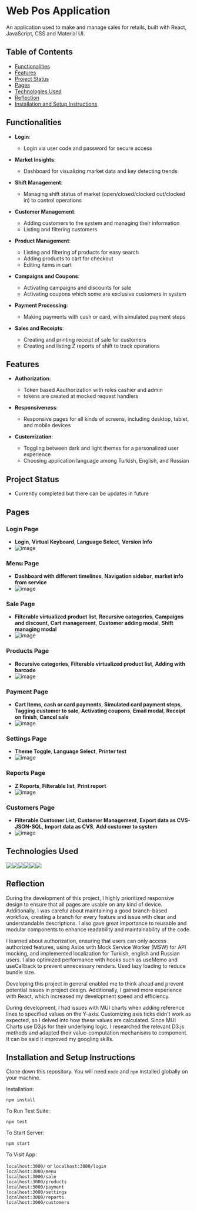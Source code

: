 **Web Pos Application**
===============================

An application used to make and manage sales for retails, built with React, JavaScript, CSS and Material UI.


## Table of Contents
* [Functionalities](#functionalities)
* [Features](#features)
* [Project Status](#project-status)
* [Pages](#pages)
* [Technologies Used](#technologies-used)
* [Reflection](#reflection)
* [Installation and Setup Instructions](#installation-and-setup-instructions)


## Functionalities
  
 - **Login**:
    - Login via user code and password for secure access

 - **Market Insights**:
    - Dashboard for visualizing market data and key detecting trends

 - **Shift Management**:
    - Managing shift status of market (open/closed/clocked out/clocked in) to control operations

 - **Customer Management**:
    - Adding customers to the system and managing their information
    - Listing and filtering customers

 - **Product Management**:
    - Listing and filtering of products for easy search
    - Adding products to cart for checkout
    - Editing items in cart

 - **Campaigns and Coupons**:
    - Activating campaigns and discounts for sale
    - Activating coupons which some are exclusive customers in system

 - **Payment Processing**:
    - Making payments with cash or card, with simulated payment steps

 - **Sales and Receipts**:
    - Creating and printing receipt of sale for customers
    - Creating and listing Z reports of shift to track operations
  

## Features
  
 - **Authorization**:
    - Token based Aauthorization with roles cashier and admin
    - tokens are created at mocked request handlers

 - **Responsiveness**:
    - Responsive pages for all kinds of screens, including desktop, tablet, and mobile devices

 - **Customization**:
    - Toggling between dark and light themes for a personalized user experience
    - Choosing application language among Turkish, English, and Russian



## Project Status
 - Currently completed but there can be updates in future


## Pages

### Login Page
- **Login**, **Virtual Keyboard**, **Language Select**, **Version Info**
- ![image](https://github.com/holosawn/Web-Kasa/assets/116157920/2b3a1349-e3c4-4d3a-aa8f-ed9bc900a4b8)  

### Menu Page
- **Dashboard with different timelines**, **Navigation sidebar**, **market info from service**
- ![image](https://github.com/holosawn/Web-Kasa/assets/116157920/4f73a210-3507-44bd-ae10-bd2ed56f68cf)

### Sale Page
- **Filterable virtualized product list**, **Recursive categories**, **Campaigns and discount**, **Cart management**, **Customer adding modal**, **Shift managing modal**
- ![image](https://github.com/holosawn/Web-Kasa/assets/116157920/f4ab1ede-b5b3-4aeb-a65a-b7211852753a)

### Products Page
- **Recursive categories**, **Filterable virtualized product list**, **Adding with barcode**
- ![image](https://github.com/holosawn/Web-Kasa/assets/116157920/7a897da2-5193-4d93-b7a2-430373692892)

### Payment Page
- **Cart Items**, **cash or card payments**, **Simulated card payment steps**, **Tagging customer to sale**, **Activating coupons**, **Email modal**, **Receipt on finish**, **Cancel sale**
- ![image](https://github.com/holosawn/Web-Kasa/assets/116157920/7e0dad11-03ed-4247-8805-f53067a99820)

### Settings Page
- **Theme Toggle**, **Language Select**, **Printer test**
- ![image](https://github.com/holosawn/Web-Kasa/assets/116157920/a573f05b-7452-47cd-98cb-4bca6d47b3c3)

### Reports Page
- **Z Reports**, **Filterable list**, **Print report**
- ![image](https://github.com/holosawn/Web-Kasa/assets/116157920/6e256a75-2634-4176-8afd-516da2e902cd)

### Customers Page
- **Filterable Customer List**, **Customer Management**, **Export data as CVS-JSON-SQL**, **Import data as CVS**, **Add customer to system**
- ![image](https://github.com/holosawn/Web-Kasa/assets/116157920/d7dd7c78-eaef-4cb2-9485-ac4f2edb2792)


## Technologies Used
<div style="display: flex; flex-wrap: wrap;">
  <img src="https://img.shields.io/badge/axios-671ddf?&style=for-the-badge&logo=axios&logoColor=white" />
  <img src="https://img.shields.io/badge/React_Router-CA4245?style=for-the-badge&logo=react-router&logoColor=white" />
  <img src="https://img.shields.io/badge/React-20232A?style=for-the-badge&logo=react&logoColor=61DAFB" />
  <img src="https://img.shields.io/badge/Material%20Ui-007FFF?style=for-the-badge&logo=mui&logoColor=white" />
  <img src="https://img.shields.io/badge/React%20Virtuoso-00BFFF?&style=for-the-badge&logo=react-virtuoso&logoColor=white" />
  <img src="https://img.shields.io/badge/React%20Simple%20Keyboard-61DAFB?&style=for-the-badge&logo=react-simple-keyboard&logoColor=white" />
</div>

## Reflection

During the development of this project, I highly prioritized responsive design to ensure that all pages are usable on any kind of device. Additionally, I was careful about maintaining a good branch-based workflow, creating a branch for every feature and issue with clear and understandable descriptions. I also gave great importance to reusable and modular components to enhance readability and maintainability of the code.

I learned about authorization, ensuring that users can only access authorized features, using Axios with Mock Service Worker (MSW) for API mocking, and implemented localization for Turkish, english and Russian users. I also optimized performance with hooks such as useMemo and useCallback to prevent unnecessary renders. Used lazy loading to reduce bundle size.

Developing this project in general enabled me to think ahead and prevent potential issues in project design. Additionally, I gained more experience with React, which increased my development speed and efficiency.
  
During development, I had issues with MUI charts when adding reference lines to specified values on the Y-axis. Customizing axis ticks didn't work as expected, so I delved into how these values are calculated. Since MUI Charts use D3.js for their underlying logic, I researched the relevant D3.js methods and adapted their value-computation mechanisms to component. It can be said it improved my googling skills.



## Installation and Setup Instructions  

Clone down this repository. You will need `node` and `npm` installed globally on your machine.  

Installation:

`npm install`  

To Run Test Suite:  

`npm test`  

To Start Server:

`npm start`  

To Visit App:

`localhost:3000/` or `localhost:3000/login`   
`localhost:3000/menu`  
`localhost:3000/sale`  
`localhost:3000/products`  
`localhost:3000/payment`  
`localhost:3000/settings`  
`localhost:3000/reports`  
`localhost:3000/customers`  



